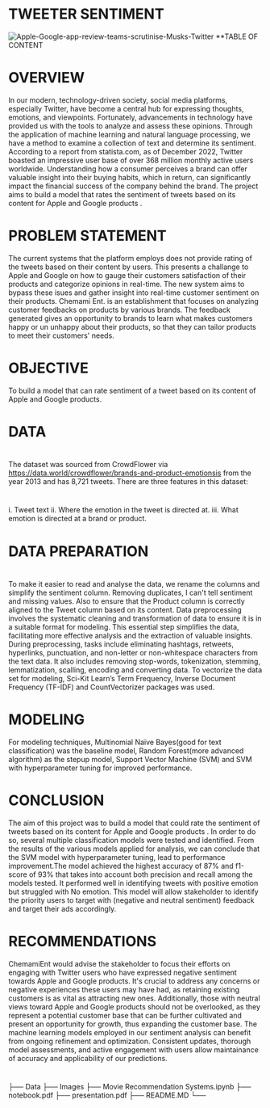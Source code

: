 
# **TWEETER SENTIMENT**

![Apple-Google-app-review-teams-scrutinise-Musks-Twitter](https://github.com/Chemami12/Tweeter-Sentiment-NLP/assets/132896105/9e66c61b-6f7c-40c1-9add-e5f911bf6586)
**TABLE OF CONTENT
 
# **OVERVIEW**
In our modern, technology-driven society, social media platforms, especially Twitter, have become a central hub for expressing thoughts, emotions, and viewpoints. Fortunately, advancements in technology have provided us with the tools to analyze and assess these opinions. Through the application of machine learning and natural language processing, we have a method to examine a collection of text and determine its sentiment. According to a report from statista.com, as of December 2022, Twitter boasted an impressive user base of over 368 million monthly active users worldwide. Understanding how a consumer perceives a brand can offer valuable insight into their buying habits, which in return, can significantly impact the financial success of the company behind the brand.            The project aims to build a model that rates the sentiment of tweets based on its content for Apple and Google products .
# **PROBLEM STATEMENT**
The current systems that the platform employs does not provide rating of the tweets based on their content by users. This presents a challange to Apple and Google on how to gauge their customers satisfaction of their products and categorize opinions in real-time. The new system aims to bypass these isues and gather insight into real-time customer sentiment on their products. Chemami Ent. is an establishment that focuses on analyzing customer feedbacks on products by various brands. The feedback generated gives an opportunity to brands to learn what makes customers happy or un unhappy about their products, so that they can tailor products to meet their customers' needs.
# **OBJECTIVE**
To build a model that can rate sentiment of a tweet based on its content of Apple and Google products.
# **DATA**
# 
The dataset was sourced from CrowdFlower via https://data.world/crowdflower/brands-and-product-emotionsis from the year 2013 and has 8,721 tweets. There are three features in this dataset:
# 
i.   Tweet text
ii.  Where the emotion in the tweet is directed at.
iii. What emotion is directed at a brand or product.
# 
# **DATA PREPARATION**
# 
To make it easier to read and analyse the data, we rename the columns and simplify the sentiment column. Removing duplicates, I can't tell sentiment and missing values. Also to ensure that the Product column is correctly aligned to the Tweet column based on its content.                                         Data preprocessing involves the systematic cleaning and transformation of data to ensure it is in a suitable format for modeling. This essential step simplifies the data, facilitating more effective analysis and the extraction of valuable insights. During preprocessing, tasks include eliminating hashtags, retweets, hyperlinks, punctuation, and non-letter or non-whitespace characters from the text data. It also includes removing stop-words, tokenization, stemming, lemmatization, scalling, encoding and converting data. To vectorize the data set for modeling, Sci-Kit Learn’s Term Frequency, Inverse Document Frequency (TF-IDF) and CountVectorizer packages was used.

# **MODELING**
For modeling techniques, Multinomial Naïve Bayes(good for text classification) was the baseline model, Random Forest(more advanced algorithm) as the stepup model, Support Vector Machine (SVM) and SVM with hyperparameter tuning for improved performance.
# **CONCLUSION** 
The aim of this project was to build a model that could rate the sentiment of tweets based on its content for Apple and Google products . In order to do so, several multiple classification models were tested and identified. From the results of the various models applied for analysis, we can conclude that the SVM model with hyperparameter tuning, lead to performance improvement.The model achieved the highest accuracy of 87%  and f1-score of 93% that takes into account both precision and recall among the models tested. It performed well in identifying tweets with positive emotion but struggled with No emotion. This model will allow stakeholder to identify the priority users to target with (negative and neutral sentiment) feedback and target their ads accordingly.

# **RECOMMENDATIONS**
ChemamiEnt would advise the stakeholder to focus their efforts on engaging with Twitter users who have expressed negative sentiment towards Apple and Google products. It's crucial to address any concerns or negative experiences these users may have had, as retaining existing customers is as vital as attracting new ones. Additionally, those with neutral views toward Apple and Google products should not be overlooked, as they represent a potential customer base that can be further cultivated and present an opportunity for growth, thus expanding the customer base.                                            The machine learning models employed in our sentiment analysis can benefit from ongoing refinement and optimization. Consistent updates, thorough model assessments, and active engagement with users allow maintainance of accuracy and applicability of our predictions.


#
├── Data
├── Images
├── Movie Recommendation Systems.ipynb
├── notebook.pdf
├── presentation.pdf
├── README.MD
└── 

